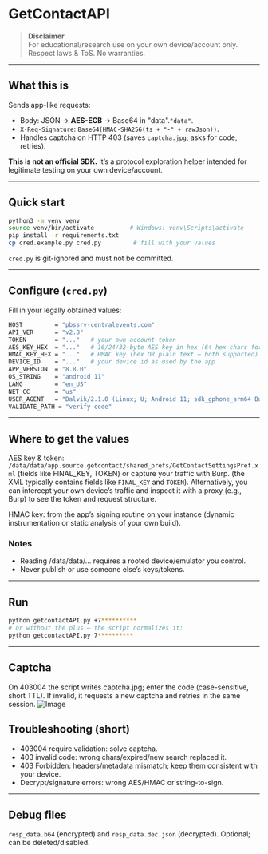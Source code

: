 # GetContactAPI

> **Disclaimer**  
> For educational/research use on your own device/account only. Respect laws & ToS. No warranties.

---

## What this is

Sends app-like requests:
- Body: JSON → **AES-ECB** → Base64 in "data".`"data"`.
- `X-Req-Signature`: `Base64(HMAC-SHA256(ts + "-" + rawJson))`.
- Handles captcha on HTTP 403 (saves `captcha.jpg`, asks for code, retries).

**This is not an official SDK.** It’s a protocol exploration helper intended for legitimate testing on your own device/account.

---

## Quick start

```bash
python3 -m venv venv
source venv/bin/activate          # Windows: venv\Scripts\activate
pip install -r requirements.txt
cp cred.example.py cred.py         # fill with your values
```
`cred.py` is git-ignored and must not be committed.

---

## Configure (`cred.py`)
Fill in your legally obtained values:
```bash
HOST         = "pbssrv-centralevents.com"
API_VER      = "v2.8"
TOKEN        = "..."   # your own account token
AES_KEY_HEX  = "..."   # 16/24/32-byte AES key in hex (64 hex chars for 256-bit)
HMAC_KEY_HEX = "..."   # HMAC key (hex OR plain text — both supported)
DEVICE_ID    = "..."   # your device id as used by the app
APP_VERSION  = "8.8.0"
OS_STRING    = "android 11"
LANG         = "en_US"
NET_CC       = "us"
USER_AGENT   = "Dalvik/2.1.0 (Linux; U; Android 11; sdk_gphone_arm64 Build/RSR1.210722.003)"
VALIDATE_PATH = "verify-code"
```

---

## Where to get the values
AES key & token: `/data/data/app.source.getcontact/shared_prefs/GetContactSettingsPref.xml` (fields like FINAL_KEY, TOKEN) or capture your traffic with Burp.
(the XML typically contains fields like `FINAL_KEY` and `TOKEN`).
Alternatively, you can intercept your own device’s traffic and inspect it with a proxy (e.g., Burp) to see the token and request structure.

HMAC key: from the app’s signing routine on your instance (dynamic instrumentation or static analysis of your own build).

### Notes

- Reading /data/data/... requires a rooted device/emulator you control.
- Never publish or use someone else’s keys/tokens.

---

## Run
```bash
python getcontactAPI.py +7**********
# or without the plus – the script normalizes it:
python getcontactAPI.py 7**********
```

---

## Captcha

On 403004 the script writes captcha.jpg; enter the code (case-sensitive, short TTL). If invalid, it requests a new captcha and retries in the same session.
![Image](https://github.com/user-attachments/assets/fbe45cbc-48fb-4208-b62e-8bb722d4b74d)

## Troubleshooting (short)
- 403004 require validation: solve captcha.
- 403 invalid code: wrong chars/expired/new search replaced it.
- 403 Forbidden: headers/metadata mismatch; keep them consistent with your device.
- Decrypt/signature errors: wrong AES/HMAC or string-to-sign.

---

## Debug files
`resp_data.b64` (encrypted) and `resp_data.dec.json` (decrypted). Optional; can be deleted/disabled.
